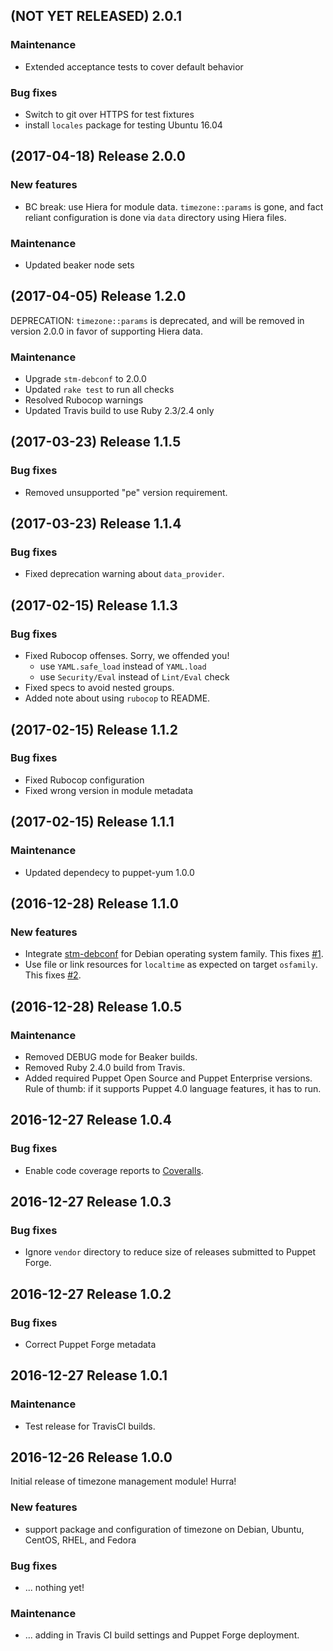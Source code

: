 ## (NOT YET RELEASED) 2.0.1

### Maintenance

*   Extended acceptance tests to cover default behavior

### Bug fixes

*   Switch to git over HTTPS for test fixtures
*   install `locales` package for testing Ubuntu 16.04

## (2017-04-18) Release 2.0.0

### New features

*   BC break: use Hiera for module data. `timezone::params` is gone, and fact
    reliant configuration is done via `data` directory using Hiera files.

### Maintenance

*   Updated beaker node sets

## (2017-04-05) Release 1.2.0

DEPRECATION: `timezone::params` is deprecated, and will be removed in version
2.0.0 in favor of supporting Hiera data.

### Maintenance

*   Upgrade `stm-debconf` to 2.0.0
*   Updated `rake test` to run all checks
*   Resolved Rubocop warnings
*   Updated Travis build to use Ruby 2.3/2.4 only

## (2017-03-23) Release 1.1.5

### Bug fixes

*   Removed unsupported "pe" version requirement.

## (2017-03-23) Release 1.1.4

### Bug fixes

*   Fixed deprecation warning about `data_provider`.

## (2017-02-15) Release 1.1.3

### Bug fixes

*   Fixed Rubocop offenses. Sorry, we offended you!
    -   use `YAML.safe_load` instead of `YAML.load`
    -   use `Security/Eval` instead of `Lint/Eval` check
*   Fixed specs to avoid nested groups.
*   Added note about using `rubocop` to README.

## (2017-02-15) Release 1.1.2

### Bug fixes

*   Fixed Rubocop configuration
*   Fixed wrong version in module metadata

## (2017-02-15) Release 1.1.1

### Maintenance

*   Updated dependecy to puppet-yum 1.0.0

## (2016-12-28) Release 1.1.0

### New features

*   Integrate [stm-debconf](https://github.com/smoeding/puppet-debconf) for
    Debian operating system family.
    This fixes [#1](https://github.com/kogitoapp/puppet-timezone/issues/1).
*   Use file or link resources for `localtime` as expected on target `osfamily`.
    This fixes [#2](https://github.com/kogitoapp/puppet-timezone/issues/2).

## (2016-12-28) Release 1.0.5

### Maintenance

*   Removed DEBUG mode for Beaker builds.
*   Removed Ruby 2.4.0 build from Travis.
*   Added required Puppet Open Source and Puppet Enterprise versions. Rule of
    thumb: if it supports Puppet 4.0 language features, it has to run.

## 2016-12-27 Release 1.0.4

### Bug fixes

*   Enable code coverage reports to [Coveralls](https://coveralls.io/github/kogitoapp/puppet-timezone).

## 2016-12-27 Release 1.0.3

### Bug fixes

*   Ignore `vendor` directory to reduce size of releases submitted to Puppet
    Forge.

## 2016-12-27 Release 1.0.2

### Bug fixes

*   Correct Puppet Forge metadata

## 2016-12-27 Release 1.0.1

### Maintenance

*   Test release for TravisCI builds.

## 2016-12-26 Release 1.0.0

Initial release of timezone management module! Hurra!

### New features

*   support package and configuration of timezone on Debian, Ubuntu, CentOS,
    RHEL, and Fedora

### Bug fixes

*   ... nothing yet!

### Maintenance

*   ... adding in Travis CI build settings and Puppet Forge deployment.
